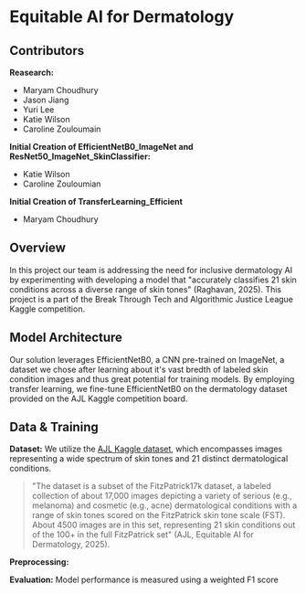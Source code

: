 # Equitable AI for Dermatology

## Contributors 
**Reasearch:**
- Maryam Choudhury 
- Jason Jiang
- Yuri Lee
- Katie Wilson
- Caroline Zouloumain

**Initial Creation of EfficientNetB0_ImageNet and ResNet50_ImageNet_SkinClassifier:**
- Katie Wilson
- Caroline Zouloumian

**Initial Creation of TransferLearning_Efficient**
- Maryam Choudhury

## Overview

In this project our team is addressing the  need for inclusive dermatology AI by experimenting with developing a model that "accurately classifies 21 skin conditions across a diverse range of skin tones" (Raghavan, 2025). This project is a part of the Break Through Tech and Algorithmic Justice League Kaggle competition.

## Model Architecture

Our solution leverages EfficientNetB0, a CNN pre-trained on ImageNet, a dataset we chose after learning about it's vast bredth of labeled skin condition images and thus great potential for training models. By employing transfer learning, we fine-tune EfficientNetB0 on the dermatology dataset provided on the AJL Kaggle competition board. 

## Data & Training

**Dataset:** We utilize the [AJL Kaggle dataset](https://www.kaggle.com/competitions/bttai-ajl-2025), which encompasses images representing a wide spectrum of skin tones and 21 distinct dermatological conditions.

> "The dataset is a subset of the FitzPatrick17k dataset, a labeled collection of about 17,000 images depicting a variety of serious (e.g., melanoma) and cosmetic (e.g., acne) dermatological conditions with a range of skin tones scored on the FitzPatrick skin tone scale (FST). About 4500 images are in this set, representing 21 skin conditions out of the 100+ in the full FitzPatrick set" (AJL, Equitable AI for Dermatology, 2025).

**Preprocessing:**

**Evaluation:** Model performance is measured using a weighted F1 score
